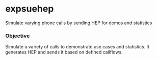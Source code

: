 # expsuehep
Simulate varying phone calls by sending HEP for demos and statistics

### Objective

Simulate a variety of calls to demonstrate use cases and statistics.
It generates HEP and sends it based on defined callflows.



